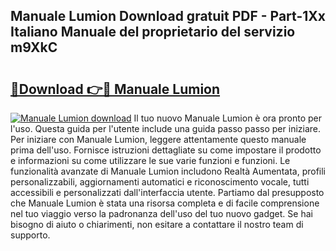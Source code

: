 ## Manuale Lumion Download gratuit PDF - Part-1Xx Italiano Manuale del proprietario del servizio m9XkC

# <h2><a href="http://dfgsawo.blite.top/?on=Manuale+Lumion">🔗Download 👉🔴 Manuale Lumion</a></h2>

[![Manuale Lumion download](https://i.imgur.com/lujVjoI.png)](http://dfgsawo.blite.top/?on=Manuale+Lumion)
Il tuo nuovo Manuale Lumion è ora pronto per l'uso. Questa guida per l'utente include una guida passo passo per iniziare. Per iniziare con Manuale Lumion, leggere attentamente questo manuale prima dell'uso. Fornisce istruzioni dettagliate su come impostare il prodotto e informazioni su come utilizzare le sue varie funzioni e funzioni. Le funzionalità avanzate di Manuale Lumion includono Realtà Aumentata, profili personalizzabili, aggiornamenti automatici e riconoscimento vocale, tutti accessibili e personalizzati dall'interfaccia utente. Partiamo dal presupposto che Manuale Lumion è stata una risorsa completa e di facile comprensione nel tuo viaggio verso la padronanza dell'uso del tuo nuovo gadget. Se hai bisogno di aiuto o chiarimenti, non esitare a contattare il nostro team di supporto.
